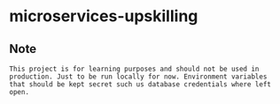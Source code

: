 # microservices-upskilling

## Note
    This project is for learning purposes and should not be used in
    production. Just to be run locally for now. Environment variables
    that should be kept secret such us database credentials where left
    open.
